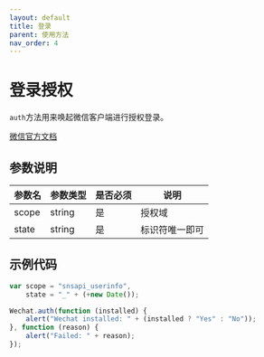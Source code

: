 ```yaml
---
layout: default
title: 登录
parent: 使用方法
nav_order: 4
---
```



#  登录授权

`auth`方法用来唤起微信客户端进行授权登录。

[微信官方文档](https://open.weixin.qq.com/cgi-bin/showdocument?action=dir_list&t=resource/res_list&verify=1&id=open1419317851&token=&lang=zh_CN)

## 参数说明

| 参数名 | 参数类型 | 是否必须 | 说明           |
| ------ | -------- | -------- | -------------- |
| scope  | string   | 是       | 授权域         |
| state  | string   | 是       | 标识符唯一即可 |

## 示例代码

```javascript
var scope = "snsapi_userinfo",
    state = "_" + (+new Date());

Wechat.auth(function (installed) {
    alert("Wechat installed: " + (installed ? "Yes" : "No"));
}, function (reason) {
    alert("Failed: " + reason);
});
```

